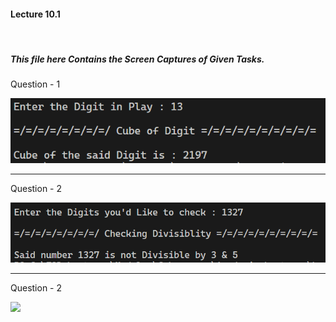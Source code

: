 <h4>Lecture 10.1</h4> <br>
<h5>This file here Contains the Screen Captures of Given Tasks.</h5>


<p>Question - 1</p>
<img src="Screenshots\Q1.png">

<hr>

<p>Question - 2</p>
<img src="Screenshots\Q2.png">

<hr>

<p>Question - 2</p>
<img src="Screenshots\Q2-2.png">